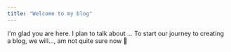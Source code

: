 ```yaml
---
title: "Welcome to my blog"
---
```


I'm glad you are here. I plan to talk about ...
To start our journey to creating a blog, we will..., am not quite sure now 🤔

